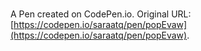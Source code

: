# 

A Pen created on CodePen.io. Original URL: [https://codepen.io/saraatq/pen/popEvaw](https://codepen.io/saraatq/pen/popEvaw).



